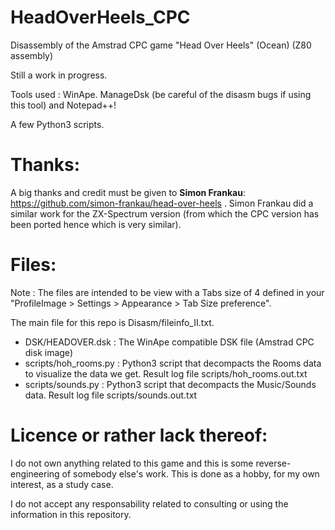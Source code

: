 # HeadOverHeels_CPC
Disassembly of the Amstrad CPC game "Head Over Heels" (Ocean)
(Z80 assembly)

Still a work in progress.

Tools used : WinApe. ManageDsk (be careful of the disasm bugs if using this tool) and Notepad++!

A few Python3 scripts.

Thanks:
=======

A big thanks and credit must be given to **Simon Frankau**:
    https://github.com/simon-frankau/head-over-heels .
Simon Frankau did a similar work for the ZX-Spectrum version (from which the CPC version has been ported hence which is very similar).

Files:
======

Note : The files are intended to be view with a Tabs size of 4 defined in your "ProfileImage > Settings > Appearance > Tab Size preference".

The main file for this repo is Disasm/fileinfo_II.txt.
* DSK/HEADOVER.dsk : The WinApe compatible DSK file (Amstrad CPC disk image)
* scripts/hoh_rooms.py : Python3 script that decompacts the Rooms data to visualize the data we get. Result log file scripts/hoh_rooms.out.txt
* scripts/sounds.py : Python3 script that decompacts the Music/Sounds data. Result log file scripts/sounds.out.txt

Licence or rather lack thereof:
===============================

I do not own anything related to this game and this is some reverse-engineering of somebody else's work.
This is done as a hobby, for my own interest, as a study case.

I do not accept any responsability related to consulting or using the information in this repository.
